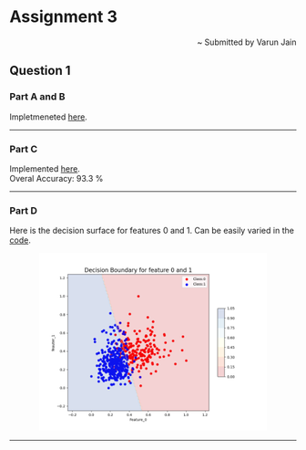# Assignment 3

<div align="right">
~ Submitted by Varun Jain
</div>

## Question 1

### Part A and B

Impletmeneted [here](https://github.com/varunjain3/Logistic_Regression/blob/main/Binnary_LR.py).

---

### Part C

Implemented [here](https://github.com/varunjain3/Logistic_Regression/blob/main/question1.py).<br>
Overal Accuracy: 93.3 %

---

### Part D

Here is the decision surface for features 0 and 1. Can be easily varied in the [code](https://github.com/varunjain3/Logistic_Regression/blob/main/question1.py#L93).

<p align="center">
  <img width="400" src="../figures/Q1_DecisionBoundary.png">
</p>

---
